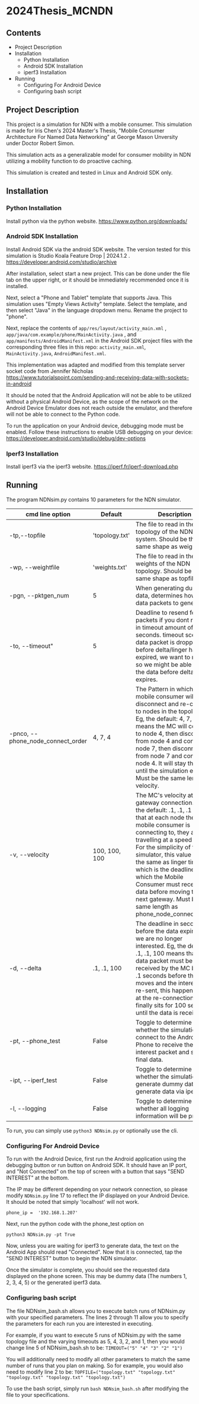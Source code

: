 # 2024Thesis_MCNDN

## Contents
 - Project Description
 - Installation
 	- Python Installation
 	- Android SDK Installation
 	- iperf3 Installation
 - Running
 	- Configuring For Android Device
 	- Configuring bash script

## Project Description

This project is a simulation for NDN with a mobile consumer. This simulation is made for Iris Chen's 2024 Master's Thesis, "Mobile Consumer Architecture For Named Data Networking" at George Mason Unversity under Doctor Robert Simon.

This simulation acts as a generalizable model for consumer mobility in NDN utilizing a mobility function to do proactive caching. 

This simulation is created and tested in Linux and Android SDK only.

## Installation

### Python Installation

Install python via the python website. https://www.python.org/downloads/

### Android SDK Installation

Install Android SDK via the android SDK website. The version tested for this simulation is Studio Koala Feature Drop | 2024.1.2 .  
https://developer.android.com/studio/archive

After installation, select start a new project. This can be done under the file tab on the upper right, or it should be immediately recommended once it is installed.

Next, select a "Phone and Tablet" template that supports Java. This simulation uses "Empty Views Activity" template. Select the template, and then select "Java" in the language dropdown menu. Rename the project to "phone". 

Next, replace the contents of `app/res/layout/activity_main.xml` , `app/java/com.example/phone/MainActivity.java` , and `app/manifests/AndroidManifest.xml` in the Android SDK project files with the corresponding three files in this repo: `activity_main.xml`, `MainActivity.java`, `AndroidManifest.xml`. 

This implementation was adapted and modified from this template server socket code from Jennifer Nicholas https://www.tutorialspoint.com/sending-and-receiving-data-with-sockets-in-android

It should be noted that the Android Application will not be able to be utilized without a physical Android Device, as the scope of the network on the Android Device Emulator does not reach outside the emulator, and therefore will not be able to connect to the Python code. 

To run the application on your Android device, debugging mode must be enabled. Follow these instructions to enable USB debugging on your device: https://developer.android.com/studio/debug/dev-options

### Iperf3 Installation

Install iperf3 via the iperf3 website. https://iperf.fr/iperf-download.php

## Running

The program NDNsim.py contains 10 parameters for the NDN simulator.

| cmd line option    | Default	| Description |
| -------- | ------- |  ------- | 
| -tp,--topfile	| 'topology.txt'	| The file to read in the topology of the NDN system. Should be the same shape as weightfile |
| -wp, --weightfile	| 'weights.txt'	| The file to read in the weights of the NDN topology. Should be the same shape as topfile |
| -pgn, --pktgen_num	| 5	| When generating dummy data, determines how many data packets to generate. |
| -to, --timeout"	| 5	| Deadline to resend for packets if you dont receive in timeout amount of seconds. timeout scenario: data packet is dropped before delta/linger has expired, we want to resend so we might be able to get the data before delta/linger expires. |
| -pnco, --phone_node_connect_order	| 4, 7, 4	| The Pattern in which the mobile consumer will disconnect and re-connect to nodes in the topology. Eg, the default: 4, 7, 4 means the MC will connect to node 4, then disconnect from node 4 and connect to node 7, then disconnect from node 7 and connect to node 4. It will stay there until the simulation ends. Must be the same length as velocity. |
| -v, --velocity	| 100, 100, 100	| The MC's velocity at each gateway connection. Eg, the default: .1, .1, .1 means that at each node the mobile consumer is connecting to, they are travelling at a speed of 0.1. For the simplicity of this simulator, this value will be the same as linger time, which is the deadline in which the Mobile Consumer must receive the data before moving to the next gateway. Must be the same length as phone_node_connect_order |
| -d, --delta	| .1, .1, 100	| The deadline in seconds before the data expires and we are no longer interested. Eg, the default: .1, .1, 100 means that the data packet must be received by the MC before .1 seconds before the MC moves and the interest is re-sent, this happens again at the re-connection, and finally sits for 100 seconds until the data is received. |
| -pt, --phone_test	| False	| Toggle to determine whether the simulation will connect to the Android Phone to receive the initial interest packet and send final data. |
| -ipt, --iperf_test	| False	| Toggle to determine whether the simulation will generate dummy data or generate data via iperf3. |
| -l, --logging	| False	| Toggle to determine whether all logging information will be printed. |

To run, you can simply use ```python3 NDNsim.py``` or optionally use the cli.

### Configuring For Android Device

To run with the Android Device, first run the Android application using the debugging button or run button on Android SDK. It should have an IP port, and "Not Connected" on the top of screen with a button that says "SEND INTEREST" at the bottom. 

The IP may be different depending on your network connection, so please modify `NDNsim.py` line 17 to reflect the IP displayed on your Android Device. It should be noted that simply 'localhost' will not work.

`phone_ip =  '192.168.1.207'`

Next, run the python code with the phone_test option on

`python3 NDNsim.py -pt True`

Now, unless you are waiting for iperf3 to generate data, the text on the Android App should read "Connected". Now that it is connected, tap the "SEND INTEREST" button to begin the NDN simulator.

Once the simulator is complete, you should see the requested data displayed on the phone screen. This may be dummy data (The numbers 1, 2, 3, 4, 5) or the generated iperf3 data.

### Configuring bash script

The file NDNsim_bash.sh allows you to execute batch runs of NDNsim.py with your specified parameters. The lines 2 through 11 allow you to specify the parameters for each run you are interested in executing. 

For example, if you want to execute 5 runs of NDNsim.py with the same topology file and the varying timeouts as 5, 4, 3, 2, and 1, then you would change line 5 of NDNsim_bash.sh to be: 
`TIMEOUT=("5" "4" "3" "2" "1")`

You will additionally need to modify all other parameters to match the same number of runs that you plan on making. So for example, you would also need to modify line 2 to be: 
`TOPFILE=("topology.txt" "topology.txt" "topology.txt" "topology.txt" "topology.txt")`

To use the bash script, simply run ```bash NDNsim_bash.sh``` after modifying the file to your specifications.
